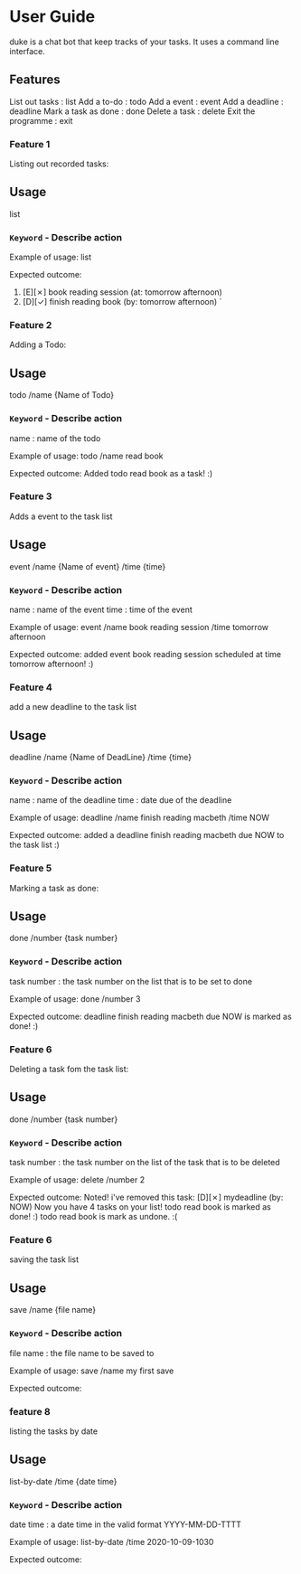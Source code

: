 # User Guide
duke is a chat bot that keep tracks of your tasks.
It uses a command line interface. 

## Features 
List out tasks : list
Add a to-do : todo
Add a event : event
Add a deadline : deadline
Mark a task as done : done
Delete a task : delete
Exit the programme : exit

### Feature 1 
Listing out recorded tasks:


## Usage
list
### `Keyword` - Describe action

Example of usage: 
list

Expected outcome:
1. [E][✗] book reading session (at: tomorrow afternoon)
1. [D][✓] finish reading book (by: tomorrow afternoon)
`

### Feature 2 
Adding a Todo:
## Usage
todo /name {Name of Todo}
### `Keyword` - Describe action
name : name of the todo

Example of usage: 
todo /name read book

Expected outcome:
Added todo read book as a task! :)

### Feature 3 
Adds a event to the task list

## Usage
event /name {Name of event} /time {time}
### `Keyword` - Describe action
name : name of the event
time : time of the event

Example of usage: 
event /name book reading session /time tomorrow afternoon

Expected outcome:
added event book reading session scheduled at time tomorrow afternoon! :)


### Feature 4 
add a new deadline to the task list

## Usage
deadline /name {Name of DeadLine} /time {time}
### `Keyword` - Describe action
name : name of the deadline
time : date due of the deadline

Example of usage: 
deadline /name finish reading macbeth /time NOW

Expected outcome:
added a deadline finish reading macbeth due NOW to the task list :)


### Feature 5 
Marking a task as done:

## Usage
done /number {task number} 

### `Keyword` - Describe action
task number : the task number on the list that is to be set to done


Example of usage: 
done /number 3

Expected outcome:
deadline finish reading macbeth due NOW is marked as done! :)



### Feature 6 
Deleting a task fom the task list:

## Usage
done /number {task number} 

### `Keyword` - Describe action
task number : the task number on the list of the task that is to be deleted

Example of usage:
delete /number 2

Expected outcome:
Noted! i've removed this task:
	[D][✗] mydeadline (by: NOW)
	Now you have 4 tasks on your list!
todo read book is marked as done! :)
todo read book is mark as undone. :(

### Feature 6
saving the task list

## Usage 
save /name {file name}

### `Keyword` - Describe action
file name : the file name to be saved to

Example of usage:
save /name my first save

Expected outcome:


### feature 8
listing the tasks by date

## Usage 
list-by-date /time {date time}

### `Keyword` - Describe action
date time : a date time in the valid format YYYY-MM-DD-TTTT

Example of usage:
list-by-date /time 2020-10-09-1030

Expected outcome: